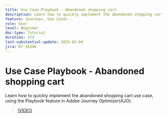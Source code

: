 ```yaml
---
title: Use Case Playbook - Abandoned shopping cart
description: Learn how to quickly implement the abandoned shopping cart use case, using the Playbook feature in Adobe Journey Optimizer (AJO).
feature: Journeys, Use Cases
role: User
level: Beginner
doc-type: Tutorial
duration: 373
last-substantial-update: 2025-02-04
jira: KT-16346
---
```


# Use Case Playbook -  Abandoned shopping cart

Learn how to quickly implement the abandoned shopping cart use case, using the Playbook feature in Adobe Journey Optimizer(AJO).

>[!VIDEO](https://video.tv.adobe.com/v/3443964/?learn=on&enablevpops)

